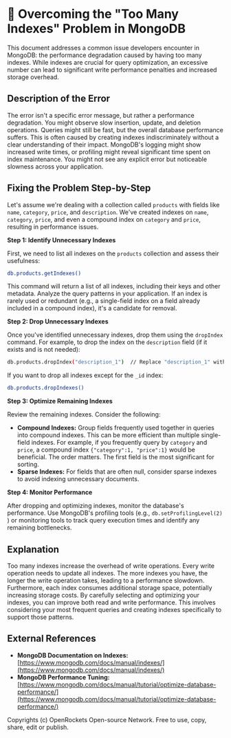 # 🐞 Overcoming the "Too Many Indexes" Problem in MongoDB


This document addresses a common issue developers encounter in MongoDB: the performance degradation caused by having too many indexes.  While indexes are crucial for query optimization, an excessive number can lead to significant write performance penalties and increased storage overhead.

## Description of the Error

The error isn't a specific error message, but rather a performance degradation.  You might observe slow insertion, update, and deletion operations.  Queries might still be fast, but the overall database performance suffers.  This is often caused by creating indexes indiscriminately without a clear understanding of their impact.  MongoDB's logging might show increased write times, or profiling might reveal significant time spent on index maintenance. You might not see any explicit error but noticeable slowness across your application.


## Fixing the Problem Step-by-Step

Let's assume we're dealing with a collection called `products` with fields like `name`, `category`, `price`, and `description`.  We've created indexes on `name`, `category`, `price`, and even a compound index on `category` and `price`, resulting in performance issues.

**Step 1: Identify Unnecessary Indexes**

First, we need to list all indexes on the `products` collection and assess their usefulness:

```bash
db.products.getIndexes()
```

This command will return a list of all indexes, including their keys and other metadata. Analyze the query patterns in your application.  If an index is rarely used or redundant (e.g., a single-field index on a field already included in a compound index), it's a candidate for removal.

**Step 2: Drop Unnecessary Indexes**

Once you've identified unnecessary indexes, drop them using the `dropIndex` command. For example, to drop the index on the `description` field (if it exists and is not needed):

```bash
db.products.dropIndex("description_1")  // Replace "description_1" with the actual index name
```

If you want to drop all indexes except for the `_id` index:

```bash
db.products.dropIndexes()
```

**Step 3: Optimize Remaining Indexes**

Review the remaining indexes. Consider the following:

* **Compound Indexes:**  Group fields frequently used together in queries into compound indexes.  This can be more efficient than multiple single-field indexes. For example, if you frequently query by `category` and `price`, a compound index `{"category":1, "price":1}` would be beneficial. The order matters. The first field is the most significant for sorting.
* **Sparse Indexes:** For fields that are often null, consider sparse indexes to avoid indexing unnecessary documents.

**Step 4: Monitor Performance**

After dropping and optimizing indexes, monitor the database's performance.  Use MongoDB's profiling tools (e.g., `db.setProfilingLevel(2)` ) or monitoring tools to track query execution times and identify any remaining bottlenecks.


## Explanation

Too many indexes increase the overhead of write operations. Every write operation needs to update all indexes.  The more indexes you have, the longer the write operation takes, leading to a performance slowdown.  Furthermore, each index consumes additional storage space, potentially increasing storage costs. By carefully selecting and optimizing your indexes, you can improve both read and write performance.  This involves considering your most frequent queries and creating indexes specifically to support those patterns.


## External References

* **MongoDB Documentation on Indexes:** [https://www.mongodb.com/docs/manual/indexes/](https://www.mongodb.com/docs/manual/indexes/)
* **MongoDB Performance Tuning:** [https://www.mongodb.com/docs/manual/tutorial/optimize-database-performance/](https://www.mongodb.com/docs/manual/tutorial/optimize-database-performance/)


Copyrights (c) OpenRockets Open-source Network. Free to use, copy, share, edit or publish.

